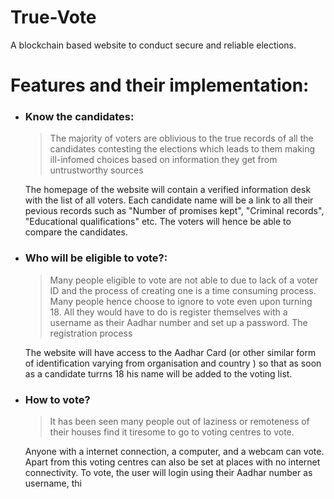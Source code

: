 # True-Vote
A blockchain based website to conduct secure and reliable elections.
# Features and their implementation:
- ### Know the candidates:
    > The majority of voters are oblivious to the true records of all the candidates contesting the elections which leads to them making ill-infomed choices based on information they get from untrustworthy sources

    The homepage of the website will contain a verified information desk with the list of all voters. Each candidate name will be a link to all their pevious records such as "Number of promises kept", "Criminal records", "Educational qualifications" etc. The voters will hence be able to compare the candidates.
- ### Who will be eligible to vote?:
    >Many people eligible to vote are not able to due to lack of a voter ID and the process of creating one is a time consuming process. Many people hence choose to ignore to vote even upon turning 18. All they would have to do is register themselves with a username as their Aadhar number and set up a password. The registration process

    The website will have access to the Aadhar Card (or other similar form of identification varying from organisation and country ) so that as soon as a candidate turrns 18 his name will be added to the voting list.
- ### How to vote?
    >It has been seen many people out of laziness or remoteness of their houses find it tiresome to go to voting centres to vote.
    
    Anyone with a internet connection, a computer, and a webcam can vote. Apart from this voting centres can also be set at places with no internet connectivity. 
    To vote, the user will login using their Aadhar number as username, thi
    
    
    

    
    
    




